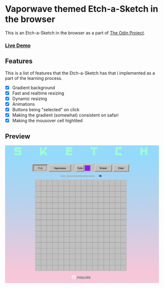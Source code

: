 # Vaporwave themed Etch-a-Sketch in the browser

This is an Etch-a-Sketch in the browser as a part of [The Odin Project](https://www.theodinproject.com/lessons/foundations-etch-a-sketch).

### [Live Demo](https://phoawb.github.io/Etch-A-Sketch/)

## Features

This is a list of features that the Etch-a-Sketch has that i implemented as a part of the learning process.

- [x] Gradient background
- [x] Fast and realtime resizing
- [x] Dynamic resizing
- [x] Animations
- [x] Buttons being "selected" on click
- [x] Making the gradient (somewhat) consistent on safari
- [x] Making the mousover cell highlited

## Preview

[![](preview.png)](https://phoawb.github.io/Etch-A-Sketch/)

